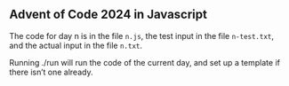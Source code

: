 Advent of Code 2024 in Javascript
---------------------------------

The code for day n is in the file `n.js`, the test input in the file
`n-test.txt`, and the actual input in the file `n.txt`.

Running ./run will run the code of the current day, and set up a template if
there isn’t one already.
